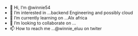 - 👋 Hi, I’m @winnie54
- 👀 I’m interested in ...backend Engineering and possibly cloud
- 🌱 I’m currently learning on ...Alx africa
- 💞️ I’m looking to collaborate on ... 
- 📫 How to reach me ...@winnie_eluu on twiter

<!---
winnie54/winnie54 is a ✨ special ✨ repository because its `README.md` (this file) appears on your GitHub profile.
You can click the Preview link to take a look at your changes.
--->
